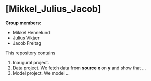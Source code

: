 # \[Mikkel_Julius_Jacob\]

**Group members:**
- Mikkel Hennelund
- Julius Vikjær
- Jacob Freitag

This repository contains  
1. Inaugural project. 
2. Data project. We fetch data from **source x** on **y** and show that ...
3. Model project. We model ...
